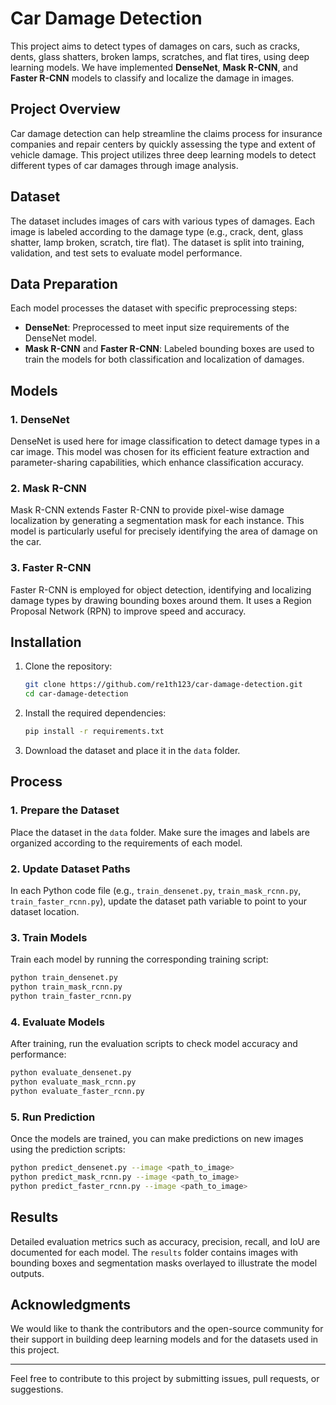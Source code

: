 
# Car Damage Detection

This project aims to detect types of damages on cars, such as cracks, dents, glass shatters, broken lamps, scratches, and flat tires, using deep learning models. We have implemented **DenseNet**, **Mask R-CNN**, and **Faster R-CNN** models to classify and localize the damage in images.

## Project Overview

Car damage detection can help streamline the claims process for insurance companies and repair centers by quickly assessing the type and extent of vehicle damage. This project utilizes three deep learning models to detect different types of car damages through image analysis.

## Dataset

The dataset includes images of cars with various types of damages. Each image is labeled according to the damage type (e.g., crack, dent, glass shatter, lamp broken, scratch, tire flat). The dataset is split into training, validation, and test sets to evaluate model performance.

## Data Preparation

Each model processes the dataset with specific preprocessing steps:

- **DenseNet**: Preprocessed to meet input size requirements of the DenseNet model.
- **Mask R-CNN** and **Faster R-CNN**: Labeled bounding boxes are used to train the models for both classification and localization of damages.

## Models

### 1. DenseNet
DenseNet is used here for image classification to detect damage types in a car image. This model was chosen for its efficient feature extraction and parameter-sharing capabilities, which enhance classification accuracy.

### 2. Mask R-CNN
Mask R-CNN extends Faster R-CNN to provide pixel-wise damage localization by generating a segmentation mask for each instance. This model is particularly useful for precisely identifying the area of damage on the car.

### 3. Faster R-CNN
Faster R-CNN is employed for object detection, identifying and localizing damage types by drawing bounding boxes around them. It uses a Region Proposal Network (RPN) to improve speed and accuracy.

## Installation

1. Clone the repository:
   ```bash
   git clone https://github.com/re1th123/car-damage-detection.git
   cd car-damage-detection
   ```

2. Install the required dependencies:
   ```bash
   pip install -r requirements.txt
   ```

3. Download the dataset and place it in the `data` folder.

## Process

### 1. Prepare the Dataset
Place the dataset in the `data` folder. Make sure the images and labels are organized according to the requirements of each model.

### 2. Update Dataset Paths
In each Python code file (e.g., `train_densenet.py`, `train_mask_rcnn.py`, `train_faster_rcnn.py`), update the dataset path variable to point to your dataset location.

### 3. Train Models
Train each model by running the corresponding training script:
   ```bash
   python train_densenet.py
   python train_mask_rcnn.py
   python train_faster_rcnn.py
   ```

### 4. Evaluate Models
After training, run the evaluation scripts to check model accuracy and performance:
   ```bash
   python evaluate_densenet.py
   python evaluate_mask_rcnn.py
   python evaluate_faster_rcnn.py
   ```

### 5. Run Prediction
Once the models are trained, you can make predictions on new images using the prediction scripts:
   ```bash
   python predict_densenet.py --image <path_to_image>
   python predict_mask_rcnn.py --image <path_to_image>
   python predict_faster_rcnn.py --image <path_to_image>
   ```

## Results

Detailed evaluation metrics such as accuracy, precision, recall, and IoU are documented for each model. The `results` folder contains images with bounding boxes and segmentation masks overlayed to illustrate the model outputs.

## Acknowledgments

We would like to thank the contributors and the open-source community for their support in building deep learning models and for the datasets used in this project.

---

Feel free to contribute to this project by submitting issues, pull requests, or suggestions.
